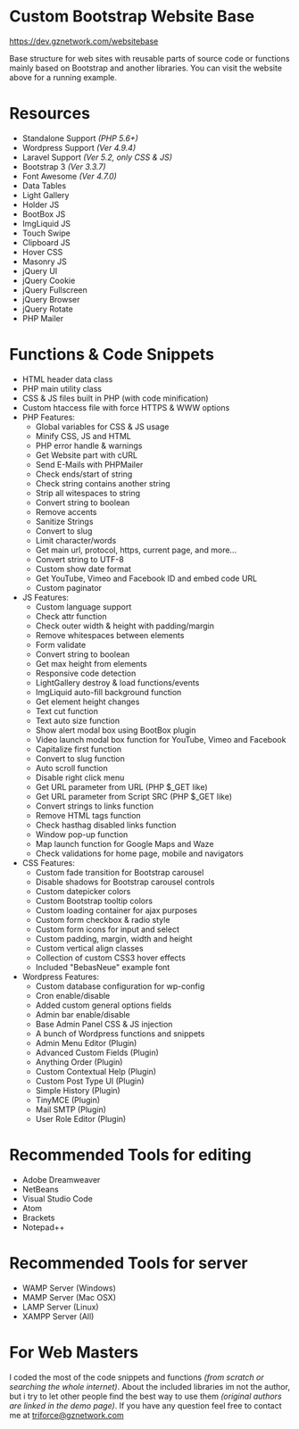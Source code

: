 # Custom Bootstrap Website Base
https://dev.gznetwork.com/websitebase

Base structure for web sites with reusable parts of source code or functions mainly based on Bootstrap and another libraries. You can visit the website above for a running example.

# Resources
- Standalone Support *(PHP 5.6+)*
- Wordpress Support *(Ver 4.9.4)*
- Laravel Support *(Ver 5.2, only CSS & JS)*
- Bootstrap 3 *(Ver 3.3.7)*
- Font Awesome *(Ver 4.7.0)*
- Data Tables
- Light Gallery
- Holder JS
- BootBox JS
- ImgLiquid JS
- Touch Swipe
- Clipboard JS
- Hover CSS
- Masonry JS
- jQuery UI
- jQuery Cookie
- jQuery Fullscreen
- jQuery Browser
- jQuery Rotate
- PHP Mailer

# Functions & Code Snippets
- HTML header data class
- PHP main utility class
- CSS & JS files built in PHP (with code minification)
- Custom htaccess file with force HTTPS & WWW options
- PHP Features:
	- Global variables for CSS & JS usage
	- Minify CSS, JS and HTML
	- PHP error handle & warnings
	- Get Website part with cURL
	- Send E-Mails with PHPMailer
	- Check ends/start of string
	- Check string contains another string
	- Strip all witespaces to string
	- Convert string to boolean
	- Remove accents
	- Sanitize Strings
	- Convert to slug
	- Limit character/words
	- Get main url, protocol, https, current page, and more...
	- Convert string to UTF-8
	- Custom show date format
	- Get YouTube, Vimeo and Facebook ID and embed code URL
	- Custom paginator
- JS Features:
	- Custom language support
	- Check attr function
	- Check outer width & height with padding/margin
	- Remove whitespaces between elements
	- Form validate
	- Convert string to boolean
	- Get max height from elements
	- Responsive code detection
	- LightGallery destroy & load functions/events
	- ImgLiquid auto-fill background function
	- Get element height changes
	- Text cut function
	- Text auto size function
	- Show alert modal box using BootBox plugin
	- Video launch modal box function for YouTube, Vimeo and Facebook
	- Capitalize first function
	- Convert to slug function
	- Auto scroll function
	- Disable right click menu
	- Get URL parameter from URL (PHP $_GET like)
	- Get URL parameter from Script SRC (PHP $_GET like)
	- Convert strings to links function
	- Remove HTML tags function
	- Check hasthag disabled links function
	- Window pop-up function
	- Map launch function for Google Maps and Waze
	- Check validations for home page, mobile and navigators
- CSS Features:
	- Custom fade transition for Bootstrap carousel
	- Disable shadows for Bootstrap carousel controls
	- Custom datepicker colors
	- Custom Bootstrap tooltip colors
	- Custom loading container for ajax purposes
	- Custom form checkbox & radio style
	- Custom form icons for input and select
	- Custom padding, margin, width and height
	- Custom vertical align classes
	- Collection of custom CSS3 hover effects
	- Included "BebasNeue" example font 
- Wordpress Features:
	- Custom database configuration for wp-config
	- Cron enable/disable
	- Added custom general options fields
	- Admin bar enable/disable
	- Base Admin Panel CSS & JS injection
	- A bunch of Wordpress functions and snippets
	- Admin Menu Editor (Plugin)
	- Advanced Custom Fields (Plugin)
	- Anything Order (Plugin)
	- Custom Contextual Help (Plugin)
	- Custom Post Type UI (Plugin)
	- Simple History (Plugin)
	- TinyMCE (Plugin)
	- Mail SMTP (Plugin)
	- User Role Editor (Plugin)

# Recommended Tools for editing
- Adobe Dreamweaver
- NetBeans
- Visual Studio Code
- Atom
- Brackets
- Notepad++

# Recommended Tools for server
- WAMP Server (Windows)
- MAMP Server (Mac OSX)
- LAMP Server (Linux)
- XAMPP Server (All)

# For Web Masters
I coded the most of the code snippets and functions *(from scratch or searching the whole internet)*. About the included libraries im not the author, but i try to let other people find the best way to use them *(original authors are linked in the demo page)*. If you have any question feel free to contact me at triforce@gznetwork.com
